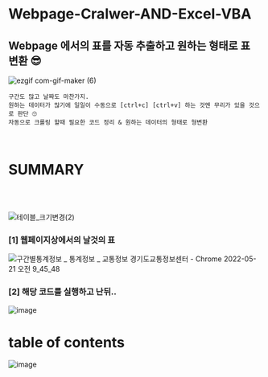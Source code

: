 # Webpage-Cralwer-AND-Excel-VBA
## Webpage 에서의 표를 자동 추출하고 원하는 형태로 표 변환 😎

![ezgif com-gif-maker (6)](https://user-images.githubusercontent.com/99319638/169628370-1af5bdd7-6727-4b27-91b3-6b9784ca0dd4.gif)

```
구간도 많고 날짜도 마찬가지.
원하는 데이터가 많기에 일일이 수동으로 [ctrl+c] [ctrl+v] 하는 것엔 무리가 있을 것으로 판단 🙄
자동으로 크롤링 할때 필요한 코드 정리 & 원하는 데이터의 형태로 형변환
```

<br/>

# SUMMARY

<br/>
<br/>

![테이블_크기변경(2)](https://user-images.githubusercontent.com/99319638/169634030-fe1f9aa7-88ea-47a3-8416-28a31e8d4e63.png)



### [1] 웹페이지상에서의 날것의 표
![구간별통계정보 _ 통계정보 _ 교통정보 경기도교통정보센터 - Chrome 2022-05-21 오전 9_45_48](https://user-images.githubusercontent.com/99319638/169634121-ec16f4ee-1b74-48c9-b633-aa90c3c86dec.png)

### [2] 해당 코드를 실행하고 난뒤..
![image](https://user-images.githubusercontent.com/99319638/169628732-64f5167f-13e4-46a5-8fea-7b0ca8f74b1d.png)



# table of contents







![image](https://user-images.githubusercontent.com/99319638/169627659-4ca63a21-21b1-4abe-adbb-6be1d7c0bcdc.png)

